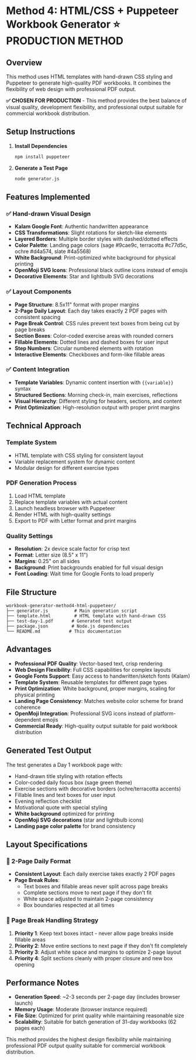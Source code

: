 # Method 4: HTML/CSS + Puppeteer Workbook Generator ⭐ PRODUCTION METHOD

## Overview
This method uses HTML templates with hand-drawn CSS styling and Puppeteer to generate high-quality PDF workbooks. It combines the flexibility of web design with professional PDF output.

**✅ CHOSEN FOR PRODUCTION** - This method provides the best balance of visual quality, development flexibility, and professional output suitable for commercial workbook distribution.

## Setup Instructions

1. **Install Dependencies**
   ```bash
   npm install puppeteer
   ```

2. **Generate a Test Page**
   ```bash
   node generator.js
   ```

## Features Implemented

### ✅ Hand-drawn Visual Design
- **Kalam Google Font**: Authentic handwritten appearance
- **CSS Transformations**: Slight rotations for sketch-like elements
- **Layered Borders**: Multiple border styles with dashed/dotted effects
- **Color Palette**: Landing page colors (sage #9cae9c, terracotta #c77d5c, ochre #d4a574, slate #4a5568)
- **White Background**: Print-optimized white background for physical printing
- **OpenMoji SVG Icons**: Professional black outline icons instead of emojis
- **Decorative Elements**: Star and lightbulb SVG decorations

### ✅ Layout Components
- **Page Structure**: 8.5x11" format with proper margins
- **2-Page Daily Layout**: Each day takes exactly 2 PDF pages with consistent spacing
- **Page Break Control**: CSS rules prevent text boxes from being cut by page breaks
- **Section Boxes**: Color-coded exercise areas with rounded corners
- **Fillable Elements**: Dotted lines and dashed boxes for user input
- **Step Numbers**: Circular numbered elements with rotation
- **Interactive Elements**: Checkboxes and form-like fillable areas

### ✅ Content Integration
- **Template Variables**: Dynamic content insertion with `{{variable}}` syntax
- **Structured Sections**: Morning check-in, main exercises, reflections
- **Visual Hierarchy**: Different styling for headers, sections, and content
- **Print Optimization**: High-resolution output with proper print margins

## Technical Approach

### Template System
- HTML template with CSS styling for consistent layout
- Variable replacement system for dynamic content
- Modular design for different exercise types

### PDF Generation Process
1. Load HTML template
2. Replace template variables with actual content
3. Launch headless browser with Puppeteer
4. Render HTML with high-quality settings
5. Export to PDF with Letter format and print margins

### Quality Settings
- **Resolution**: 2x device scale factor for crisp text
- **Format**: Letter size (8.5" x 11")
- **Margins**: 0.25" on all sides
- **Background**: Print backgrounds enabled for full visual design
- **Font Loading**: Wait time for Google Fonts to load properly

## File Structure
```
workbook-generator-method4-html-puppeteer/
├── generator.js          # Main generation script
├── template.html         # HTML template with hand-drawn CSS
├── test-day-1.pdf       # Generated test output
├── package.json         # Node.js dependencies
└── README.md           # This documentation
```

## Advantages
- **Professional PDF Quality**: Vector-based text, crisp rendering
- **Web Design Flexibility**: Full CSS capabilities for complex layouts
- **Google Fonts Support**: Easy access to handwritten/sketch fonts (Kalam)
- **Template System**: Reusable templates for different page types
- **Print Optimization**: White background, proper margins, scaling for physical printing
- **Landing Page Consistency**: Matches website color scheme for brand coherence
- **OpenMoji Integration**: Professional SVG icons instead of platform-dependent emojis
- **Commercial Ready**: High-quality output suitable for paid workbook distribution

## Generated Test Output
The test generates a Day 1 workbook page with:
- Hand-drawn title styling with rotation effects
- Color-coded daily focus box (sage green theme)
- Exercise sections with decorative borders (ochre/terracotta accents)
- Fillable lines and text boxes for user input
- Evening reflection checklist
- Motivational quote with special styling
- **White background** optimized for printing
- **OpenMoji SVG decorations** (star and lightbulb icons)
- **Landing page color palette** for brand consistency

## Layout Specifications

### 📏 2-Page Daily Format
- **Consistent Layout**: Each daily exercise takes exactly 2 PDF pages
- **Page Break Rules**: 
  - Text boxes and fillable areas never split across page breaks
  - Complete sections move to next page if they don't fit
  - White space adjusted to maintain 2-page consistency
  - Box boundaries respected at all times

### 🔄 Page Break Handling Strategy
1. **Priority 1**: Keep text boxes intact - never allow page breaks inside fillable areas
2. **Priority 2**: Move entire sections to next page if they don't fit completely
3. **Priority 3**: Adjust white space and margins to optimize 2-page layout
4. **Priority 4**: Split sections cleanly with proper closure and new box opening

## Performance Notes
- **Generation Speed**: ~2-3 seconds per 2-page day (includes browser launch)
- **Memory Usage**: Moderate (browser instance required)
- **File Size**: Optimized for print quality while maintaining reasonable size
- **Scalability**: Suitable for batch generation of 31-day workbooks (62 pages each)

This method provides the highest design flexibility while maintaining professional PDF output quality suitable for commercial workbook distribution.